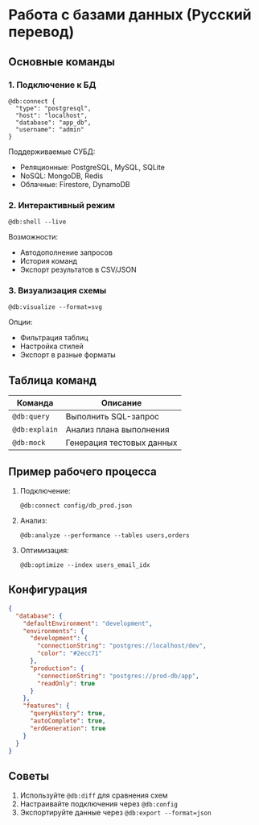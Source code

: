 # Работа с базами данных (Русский перевод)

## Основные команды

### 1. Подключение к БД
```cursor
@db:connect {
  "type": "postgresql",
  "host": "localhost",
  "database": "app_db",
  "username": "admin"
}
```
Поддерживаемые СУБД:
- Реляционные: PostgreSQL, MySQL, SQLite
- NoSQL: MongoDB, Redis
- Облачные: Firestore, DynamoDB

### 2. Интерактивный режим
```cursor
@db:shell --live
```
Возможности:
- Автодополнение запросов
- История команд
- Экспорт результатов в CSV/JSON

### 3. Визуализация схемы
```cursor
@db:visualize --format=svg
```
Опции:
- Фильтрация таблиц
- Настройка стилей
- Экспорт в разные форматы

## Таблица команд

| Команда | Описание |
|---------|----------|
| `@db:query` | Выполнить SQL-запрос |
| `@db:explain` | Анализ плана выполнения |
| `@db:mock` | Генерация тестовых данных |

## Пример рабочего процесса
1. Подключение:
   ```cursor
   @db:connect config/db_prod.json
   ```
2. Анализ:
   ```cursor
   @db:analyze --performance --tables users,orders
   ```
3. Оптимизация:
   ```cursor
   @db:optimize --index users_email_idx
   ```

## Конфигурация
```json
{
  "database": {
    "defaultEnvironment": "development",
    "environments": {
      "development": {
        "connectionString": "postgres://localhost/dev",
        "color": "#2ecc71"
      },
      "production": {
        "connectionString": "postgres://prod-db/app",
        "readOnly": true
      }
    },
    "features": {
      "queryHistory": true,
      "autoComplete": true,
      "erdGeneration": true
    }
  }
}
```

## Советы
1. Используйте `@db:diff` для сравнения схем
2. Настраивайте подключения через `@db:config`
3. Экспортируйте данные через `@db:export --format=json`